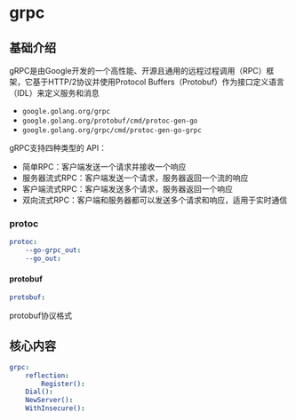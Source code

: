 # grpc

## 基础介绍

gRPC是由Google开发的一个高性能、开源且通用的远程过程调用（RPC）框架，它基于HTTP/2协议并使用Protocol Buffers（Protobuf）作为接口定义语言（IDL）来定义服务和消息


- `google.golang.org/grpc`
- `google.golang.org/protobuf/cmd/protoc-gen-go`
- `google.golang.org/grpc/cmd/protoc-gen-go-grpc`


gRPC支持四种类型的 API：
- 简单RPC：客户端发送一个请求并接收一个响应
- 服务器流式RPC：客户端发送一个请求，服务器返回一个流的响应
- 客户端流式RPC：客户端发送多个请求，服务器返回一个响应
- 双向流式RPC：客户端和服务器都可以发送多个请求和响应，适用于实时通信


### protoc
```yaml
protoc:
    --go-grpc_out:
    --go_out:
```

#### protobuf
```yaml
protobuf:

```

protobuf协议格式



## 核心内容
```yaml
grpc:
    reflection:
        Register():
    Dial():
    NewServer():
    WithInsecure():
```